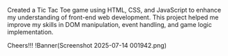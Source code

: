 Created a Tic Tac Toe game using HTML, CSS, and JavaScript to enhance my understanding of front-end web development. This project helped me improve my skills in DOM manipulation, event handling, and game logic implementation.

Cheers!!!
!Banner(Screenshot 2025-07-14 001942.png)
